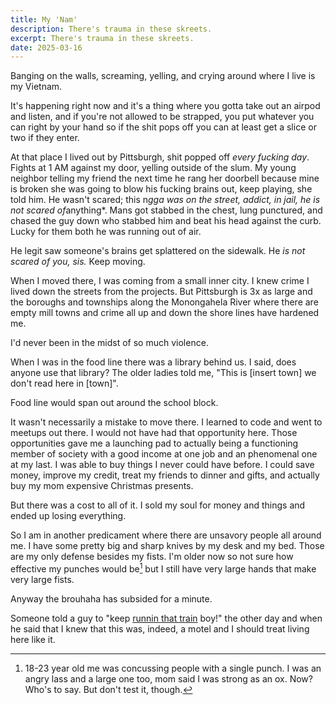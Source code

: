 ```yaml
---
title: My 'Nam'
description: There's trauma in these skreets.
excerpt: There's trauma in these skreets.
date: 2025-03-16
---
```


Banging on the walls, screaming, yelling, and crying around where I live is my Vietnam.

It's happening right now and it's a thing where you gotta take out an airpod and listen, and if you're not allowed to be strapped, you put whatever you can right by your hand so if the shit pops off you can at least get a slice or two if they enter.

At that place I lived out by Pittsburgh, shit popped off _every fucking day_. Fights at 1 AM against my door, yelling outside of the slum. My young neighbor telling my friend the next time he rang her doorbell because mine is broken she was going to blow his fucking brains out, keep playing, she told him. He wasn't scared; this n*gga was on the street, addict, in jail, he is not scared of*anything\*. Mans got stabbed in the chest, lung punctured, and chased the guy down who stabbed him and beat his head against the curb. Lucky for them both he was running out of air.

He legit saw someone's brains get splattered on the sidewalk. He _is not scared of you, sis._ Keep moving.

When I moved there, I was coming from a small inner city. I knew crime I lived down the streets from the projects. But Pittsburgh is 3x as large and the boroughs and townships along the Monongahela River where there are empty mill towns and crime all up and down the shore lines have hardened me.

I'd never been in the midst of so much violence.

When I was in the food line there was a library behind us. I said, does anyone use that library? The older ladies told me, "This is [insert town] we don't read here in [town]".

Food line would span out around the school block.

It wasn't necessarily a mistake to move there. I learned to code and went to meetups out there. I would not have had that opportunity here. Those opportunities gave me a launching pad to actually being a functioning member of society with a good income at one job and an phenomenal one at my last. I was able to buy things I never could have before. I could save money, improve my credit, treat my friends to dinner and gifts, and actually buy my mom expensive Christmas presents.

But there was a cost to all of it. I sold my soul for money and things and ended up losing everything.

So I am in another predicament where there are unsavory people all around me. I have some pretty big and sharp knives by my desk and my bed. Those are my only defense besides my fists. I'm older now so not sure how effective my punches would be[^1] but I still have very large hands that make very large fists.

Anyway the brouhaha has subsided for a minute.

Someone told a guy to "keep [runnin that train](https://en.wiktionary.org/wiki/run_a_train) boy!" the other day and when he said that I knew that this was, indeed, a motel and I should treat living here like it.

[^1]: 18-23 year old me was concussing people with a single punch. I was an angry lass and a large one too, mom said I was strong as an ox. Now? Who's to say. But don't test it, though.
